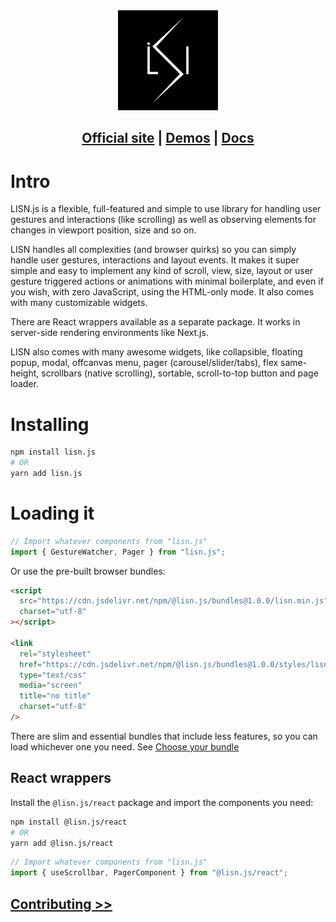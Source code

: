 <div align="center">
  <a href="https://lisnjs.github.io/"><img src="https://raw.githubusercontent.com/lisnjs/lisn.js/master/website/LISN%20logo.png" width="160" height="160" alt="LISN.js"></a>
</div>

<h2 align="center">
 <a href="https://lisnjs.github.io/">Official site</a>&nbsp;|&nbsp;<a href="https://lisnjs.github.io/demos/">Demos</a>&nbsp;|&nbsp;<a href="https://lisnjs.github.io/docs/">Docs</a>
</h2>

# Intro

LISN.js is a flexible, full-featured and simple to use library for handling user
gestures and interactions (like scrolling) as well as observing elements for
changes in viewport position, size and so on.

LISN handles all complexities (and browser quirks) so you can simply handle user
gestures, interactions and layout events. It makes it super simple and easy to
implement any kind of scroll, view, size, layout or user gesture triggered
actions or animations with minimal boilerplate, and even if you wish, with zero
JavaScript, using the HTML-only mode. It also comes with many customizable
widgets.

There are React wrappers available as a separate package. It works in
server-side rendering environments like Next.js.

LISN also comes with many awesome widgets, like collapsible, floating popup, modal,
offcanvas menu, pager (carousel/slider/tabs), flex same-height, scrollbars
(native scrolling), sortable, scroll-to-top button and page loader.

# Installing

```bash
npm install lisn.js
# OR
yarn add lisn.js
```

# Loading it

```javascript
// Import whatever components from "lisn.js"
import { GestureWatcher, Pager } from "lisn.js";
```

Or use the pre-built browser bundles:

```html
<script
  src="https://cdn.jsdelivr.net/npm/@lisn.js/bundles@1.0.0/lisn.min.js"
  charset="utf-8"
></script>

<link
  rel="stylesheet"
  href="https://cdn.jsdelivr.net/npm/@lisn.js/bundles@1.0.0/styles/lisn.css"
  type="text/css"
  media="screen"
  title="no title"
  charset="utf-8"
/>
```

There are slim and essential bundles that include less features, so you can load
whichever one you need. See [Choose your bundle](https://lisnjs.github.io/#bundles)

## React wrappers

Install the `@lisn.js/react` package and import the components you need:

```bash
npm install @lisn.js/react
# OR
yarn add @lisn.js/react
```

```javascript
// Import whatever components from "lisn.js"
import { useScrollbar, PagerComponent } from "@lisn.js/react";
```

## [Contributing >>](https://github.com/lisnjs/lisn.js/blob/main/CONTRIBUTING.md)
